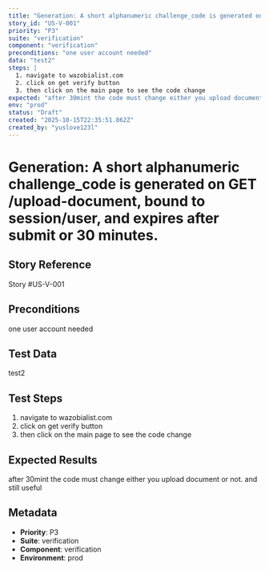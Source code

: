 ```yaml
---
title: "Generation: A short alphanumeric challenge_code is generated on GET /upload-document, bound to session/user, and expires after submit or 30 minutes."
story_id: "US-V-001"
priority: "P3"
suite: "verification"
component: "verification"
preconditions: "one user account needed"
data: "test2"
steps: |
  1. navigate to wazobialist.com
  2. click on get verify button
  3. then click on the main page to see the code change 
expected: "after 30mint the code must change either you upload document or not. and still useful"
env: "prod"
status: "Draft"
created: "2025-10-15T22:35:51.862Z"
created_by: "yuslove123l"
---
```


# Generation: A short alphanumeric challenge_code is generated on GET /upload-document, bound to session/user, and expires after submit or 30 minutes.

## Story Reference
Story #US-V-001

## Preconditions
one user account needed


## Test Data
test2


## Test Steps
1. navigate to wazobialist.com
2. click on get verify button
3. then click on the main page to see the code change 

## Expected Results
after 30mint the code must change either you upload document or not. and still useful

## Metadata
- **Priority**: P3
- **Suite**: verification
- **Component**: verification
- **Environment**: prod
